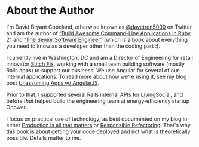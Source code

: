 # About the Author

I'm David Bryant Copeland, otherwise known as [@davetron5000][twitter] on
Twitter, and am the author of [“Build Awesome Command-Line Applications in Ruby 2”][clibook]
and [“The Senior Software Engineer”][swengbook] (which is a book about
everything you need to know as a developer other than the coding part :).

[twitter]: http://twitter.com/davetron5000
[clibook]: http://pragprog.com/book/dccar2/build-awesome-command-line-applications-in-ruby-2
[swengbook]: http://theseniorsoftwareengineer.com/

I currently live in Washington, DC and am a Director of Engineering for retail innovator [Stitch Fix][stitchfixblog], working with a small team building software (mostly Rails apps) to support our business.
We use Angular for several of our internal applications.
To read more about how we're using it, see my blog post [Unassuming Apps w/ AngularJS][angular-post].

[angular-post]: http://technology.stitchfix.com/blog/2014/08/12/unambitious-angular-apps/

[stitchfixblog]: http://technology.stitchfix.com/blog/

Prior to that, I supported several Rails internal APIs for LivingSocial, and
before *that* helped build the engineering team at energy-efficiency startup
Opower.

I focus on practical use of technology, as best documented on my blog in
either [Production is all that matters][prodpost] or [Responsible
Refactoring][refactorpost].  That's why this book is about getting your code
deployed and not what is theoretically possible.  Details matter to me.

[refactorpost]: http://www.naildrivin5.com/blog/2013/08/08/responsible-refactoring.html
[prodpost]: http://www.naildrivin5.com/blog/2013/06/16/production-is-all-that-matters.html
